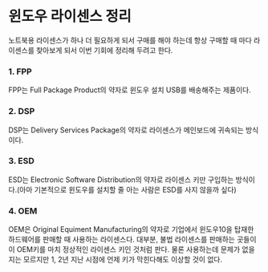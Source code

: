 # 윈도우 라이센스 정리

노트북용 라이센스가 하나 더 필요하게 되서 구매를 해야 하는데 항상 구매할 때 마다 라이센스를 찾아보게 되서 이번 기회에 정리해 두려고 한다.  

### 1. FPP 
FPP는 Full Package Product의 약자로 윈도우 설치 USB를 배송해주는 제품이다.

### 2. DSP
DSP는 Delivery Services Package의 약자로 라이센스가 메인보드에 귀속되는 방식이다.

### 3. ESD
ESD는 Electronic Software Distribution의 약자로 라이센스 키만 구입하는 방식이다.(아마 기본적으로 윈도우를 설치할 줄 아는 사람은 ESD를 사지 않을까 싶다)

### 4. OEM
OEM은 Original Equiment Manufacturing의 약자로 기업에서 윈도우10을 탑재한 하드웨어를 판매할 때 사용하는 라이센스다. 대부분, 불법 라이센스를 판매하는 곳들이 이 OEM키를 마치 정상적인 라이센스 키인 것처럼 판다. 물론 사용하는데 문제가 없을지는 모르지만 1, 2년 지난 시점에 언제 키가 막힌다해도 이상할 것이 없다.